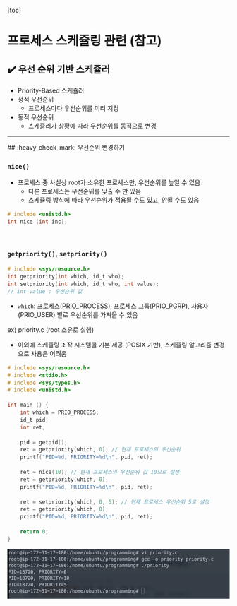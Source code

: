[toc]

# 프로세스 스케쥴링 관련 (참고)

## :heavy_check_mark: 우선 순위 기반 스케쥴러

- Priority-Based 스케쥴러
- 정적 우선순위
  - 프로세스마다 우선순위를 미리 지정
- 동적 우선순위
  - 스케쥴러가 상황에 따라 우선순위를 동적으로 변경





<hr>
## :heavy_check_mark: 우선순위 변경하기

### `nice()`

- 프로세스 중 사실상 root가 소유한 프로세스만, 우선순위를 높일 수 있음
  - 다른 프로세스는 우선순위를 낮출 수 만 있음
  - 스케쥴링 방식에 따라 우선순위가 적용될 수도 있고, 안될 수도 있음

```c
# include <unistd.h>
int nice (int inc);
```

<br>

### `getpriority()`, `setpriority()`

```c
# include <sys/resource.h>
int getpriority(int which, id_t who);
int setpriority(int which, id_t who, int value);
// int value : 우선순위 값
```

- `which`: 프로세스(PRIO_PROCESS), 프로세스 그룹(PRIO_PGRP), 사용자(PRIO_USER) 별로 우선순위를 가져올 수 있음

ex) priority.c (root 소유로 실행)

- 이외에 스케쥴링 조작 시스템콜 기본 제공 (POSIX 기반), 스케쥴링 알고리즘 변경으로 사용은 어려움

```c
# include <sys/resource.h>
# include <stdio.h>
# include <sys/types.h>
# include <unistd.h>

int main () {
    int which = PRIO_PROCESS;
    id_t pid;
    int ret;

    pid = getpid();
    ret = getpriority(which, 0); // 현재 프로세스의 우선순위
    printf("PID=%d, PRIORITY=%d\n", pid, ret);

    ret = nice(10); // 현재 프로세스의 우선순위 값 10으로 설정
    ret = getpriority(which, 0); 
    printf("PID=%d, PRIORITY=%d\n", pid, ret);

    ret = setpriority(which, 0, 5); // 현재 프로세스 우선순위 5로 설정
    ret = getpriority(which, 0);
    printf("PID=%d, PRIORITY=%d\n", pid, ret);

    return 0;
}
```

![image-20210309194753581](assets/image-20210309194753581.png)

